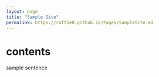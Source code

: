 ```yaml
---
layout: page 
title: "Sample Site" 
permalink: https://raft1e8.github.io/Pages/SampleSite.md
---
```

# contents
sample sentence
